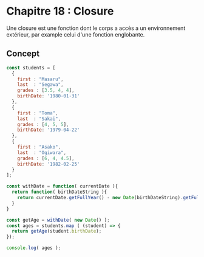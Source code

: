 # Chapitre 18 : Closure

Une closure est une fonction dont le corps a accès a un environnement extérieur, par example celui d'une fonction englobante.

## Concept



```js
const students = [
  {
    first : "Masaru",
    last  : "Segawa",
    grades : [3.5, 4, 4],
    birthDate: '1980-01-31'
  },
  {
    first : "Toma",
    last  : "Sakai",
    grades : [4, 5, 5],
    birthDate: '1979-04-22'
  },
  {
    first : "Asako",
    last  : "Ogiwara",
    grades : [6, 4, 4.5],
    birthDate: '1982-02-25'
  }
];

const withDate = function( currentDate ){
  return function( birthDateString ){
    return currentDate.getFullYear() - new Date(birthDateString).getFullYear();
  }
}

const getAge = withDate( new Date() );
const ages = students.map ( (student) => {
  return getAge(student.birthDate);
});

console.log( ages );

```
